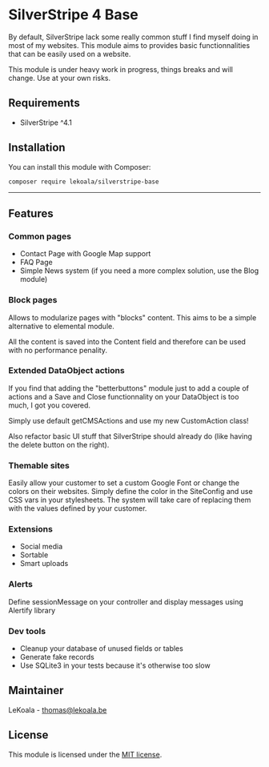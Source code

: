 # SilverStripe 4 Base

By default, SilverStripe lack some really common stuff I find myself doing in most of my websites.
This module aims to provides basic functionnalities that can be easily used on a website.

This module is under heavy work in progress, things breaks and will change. Use at your own risks.

## Requirements

* SilverStripe ^4.1

## Installation

You can install this module with Composer:

```
composer require lekoala/silverstripe-base
```

---

## Features

### Common pages

- Contact Page with Google Map support
- FAQ Page
- Simple News system (if you need a more complex solution, use the Blog module)

### Block pages

Allows to modularize pages with "blocks" content. This aims to be a simple alternative to elemental module.

All the content is saved into the Content field and therefore can be used with no performance penality.

### Extended DataObject actions

If you find that adding the "betterbuttons" module just to add a couple of actions and a Save and Close functionnality
on your DataObject is too much, I got you covered.

Simply use default getCMSActions and use my new CustomAction class!

Also refactor basic UI stuff that SilverStripe should already do (like having the delete button on the right).

### Themable sites

Easily allow your customer to set a custom Google Font or change the colors on their websites. Simply define the
color in the SiteConfig and use CSS vars in your stylesheets. The system will take care of replacing them with
the values defined by your customer.

### Extensions

- Social media
- Sortable
- Smart uploads

### Alerts

Define sessionMessage on your controller and display messages using Alertify library

### Dev tools

- Cleanup your database of unused fields or tables
- Generate fake records
- Use SQLite3 in your tests because it's otherwise too slow

## Maintainer

LeKoala - thomas@lekoala.be

## License

This module is licensed under the [MIT license](LICENSE).

